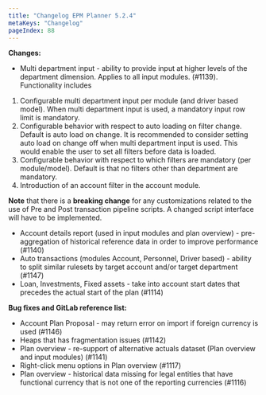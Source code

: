 ```yaml
---
title: "Changelog EPM Planner 5.2.4"
metaKeys: "Changelog"
pageIndex: 88
---
```


**Changes:**

- Multi department input - ability to provide input at higher levels of the department dimension. Applies to all input modules. (#1139). Functionality includes
1. Configurable multi department input per module (and driver based model). When multi department input is used, a mandatory input row limit is mandatory.
2. Configurable behavior with respect to auto loading on filter change. Default is auto load on change. It is recommended to consider setting auto load on change off when multi department input is used. This would enable the user to set all filters before data is loaded.
3. Configurable behavior with respect to which filters are mandatory (per module/model). Default is that no filters other than department are mandatory.
4. Introduction of an account filter in the account module.

**Note** that there is a **breaking change** for any customizations related to the use of Pre and Post transaction pipeline scripts. A changed script interface will have to be implemented.

- Account details report (used in input modules and plan overview) - pre-aggregation of historical reference data in order to improve performance (#1140)
- Auto transactions (modules Account, Personnel, Driver based) - ability to split similar rulesets by target account and/or target department (#1147)
- Loan, Investments, Fixed assets - take into account start dates that precedes the actual start of the plan (#1114)

**Bug fixes and GitLab reference list:**

- Account Plan Proposal - may return error on import if foreign currency is used (#1146)
- Heaps that has fragmentation issues (#1142)
- Plan overview - re-support of alternative actuals dataset (Plan overview and input modules) (#1141)
- Right-click menu options in Plan overview (#1117)
- Plan overview - historical data missing for legal entities that have functional currency that is not one of the reporting currencies (#1116)
